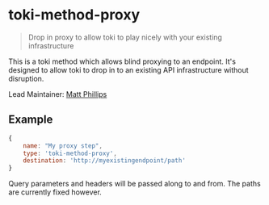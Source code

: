 # toki-method-proxy <!-- Repo Name -->
> Drop in proxy to allow toki to play nicely with your existing infrastructure <!-- Repo Brief Description -->

<!-- Long Description -->
This is a toki method which allows blind proxying to an endpoint. It's designed to allow toki to drop in to an existing API infrastructure without disruption.

<!-- Maintainer (Hint, probably you) -->
Lead Maintainer: [Matt Phillips](https://github.com/mattcphillips)

<!-- Badges Go Here -->

<!-- Badge from https://badge.fury.io/ -->
<!-- Build Status from Travis -->
<!-- Security Scan from Snyk.io -->


<!-- End Badges -->
<!-- Quick Example -->
## Example
```Javascript
{
    name: "My proxy step",
    type: 'toki-method-proxy',
    destination: 'http://myexistingendpoint/path'
}
```

Query parameters and headers will be passed along to and from. The paths are currently fixed however.

<!-- Customize this if needed -->
<!-- I removed the example and API because this is silly simple - DH -->

<!-- Anything Else (Sponsors, Links, Etc) -->
